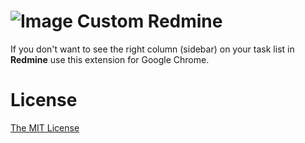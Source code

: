 # ![Image](https://raw.githubusercontent.com/piecioshka/custom-redmine/master/images/thumbs/32x32.png) Custom Redmine

If you don't want to see the right column (sidebar) on your task list in **Redmine** use this extension for Google Chrome.

# License

[The MIT License][0]

[0]: http://piecioshka.mit-license.org/
